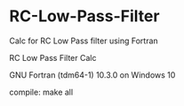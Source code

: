 # RC-Low-Pass-Filter
Calc for RC Low Pass filter using Fortran

RC Low Pass Filter Calc

GNU Fortran (tdm64-1) 10.3.0 on Windows 10

compile: make all 
